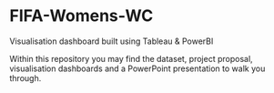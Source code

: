 # FIFA-Womens-WC
Visualisation dashboard built using Tableau & PowerBI

Within this repository you may find the dataset, project proposal, visualisation dashboards and a PowerPoint presentation to walk you through.
